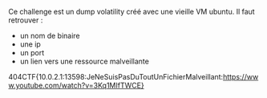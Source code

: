 Ce challenge est un dump volatility créé avec une vieille VM ubuntu. Il faut retrouver :
- un nom de binaire 
- une ip 
- un port
- un lien vers une ressource malveillante

404CTF{10.0.2.1:13598:JeNeSuisPasDuToutUnFichierMalveillant:https://www.youtube.com/watch?v=3Kq1MIfTWCE}
